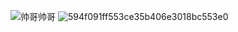 ![帅哥帅哥](https://github.com/user-attachments/assets/28fe86b7-7604-4e7b-bf66-48496678bc58)
![594f091ff553ce35b406e3018bc553e0](https://github.com/user-attachments/assets/d31d087b-bece-4036-80ec-8761d998b926)
